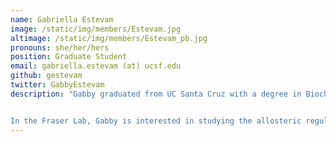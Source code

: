 ```yaml
---
name: Gabriella Estevam
image: /static/img/members/Estevam.jpg
altimage: /static/img/members/Estevam_pb.jpg
pronouns: she/her/hers
position: Graduate Student
email: gabriella.estevam (at) ucsf.edu
github: gestevam
twitter: GabbyEstevam
description: "Gabby graduated from UC Santa Cruz with a degree in Biochemistry and Molecular Biology. As an undergraduate, she studied the structure and dynamics of telomeres and telomerase under the mentorship of Dr. Michael Stone, where her focus was on developing a high-throughput platform to study telomere lengthening.


In the Fraser Lab, Gabby is interested in studying the allosteric regulation of kinase activity through molecular and structural biology. Outside of lab, she enjoys exploring nature and tries her best to longboard."
---
```

